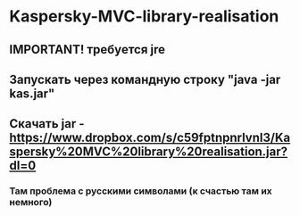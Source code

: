 # Kaspersky-MVC-library-realisation
## IMPORTANT! требуется jre
## Запускать через командную строку "java -jar kas.jar"
## Скачать jar - https://www.dropbox.com/s/c59fptnpnrlvnl3/Kaspersky%20MVC%20library%20realisation.jar?dl=0

### Там проблема с русскими символами (к счастью там их немного)
